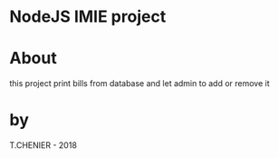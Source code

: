 # NodeJS IMIE project

# About
this project print bills from database
and let admin to add or remove it

# by
T.CHENIER - 2018
